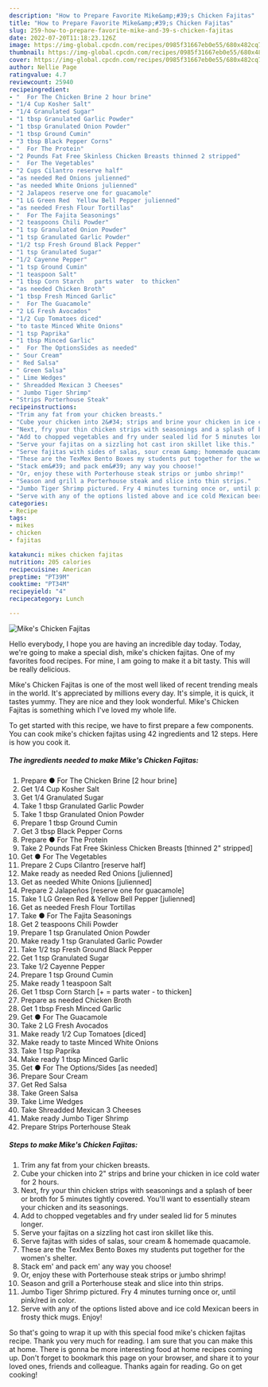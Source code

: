 ```yaml
---
description: "How to Prepare Favorite Mike&amp;#39;s Chicken Fajitas"
title: "How to Prepare Favorite Mike&amp;#39;s Chicken Fajitas"
slug: 259-how-to-prepare-favorite-mike-and-39-s-chicken-fajitas
date: 2022-07-20T11:18:23.126Z
image: https://img-global.cpcdn.com/recipes/0985f31667eb0e55/680x482cq70/mikes-chicken-fajitas-recipe-main-photo.jpg
thumbnail: https://img-global.cpcdn.com/recipes/0985f31667eb0e55/680x482cq70/mikes-chicken-fajitas-recipe-main-photo.jpg
cover: https://img-global.cpcdn.com/recipes/0985f31667eb0e55/680x482cq70/mikes-chicken-fajitas-recipe-main-photo.jpg
author: Nellie Page
ratingvalue: 4.7
reviewcount: 25940
recipeingredient:
- "  For The Chicken Brine 2 hour brine"
- "1/4 Cup Kosher Salt"
- "1/4 Granulated Sugar"
- "1 tbsp Granulated Garlic Powder"
- "1 tbsp Granulated Onion Powder"
- "1 tbsp Ground Cumin"
- "3 tbsp Black Pepper Corns"
- "  For The Protein"
- "2 Pounds Fat Free Skinless Chicken Breasts thinned 2 stripped"
- "  For The Vegetables"
- "2 Cups Cilantro reserve half"
- "as needed Red Onions julienned"
- "as needed White Onions julienned"
- "2 Jalapeos reserve one for guacamole"
- "1 LG Green Red  Yellow Bell Pepper julienned"
- "as needed Fresh Flour Tortillas"
- "  For The Fajita Seasonings"
- "2 teaspoons Chili Powder"
- "1 tsp Granulated Onion Powder"
- "1 tsp Granulated Garlic Powder"
- "1/2 tsp Fresh Ground Black Pepper"
- "1 tsp Granulated Sugar"
- "1/2 Cayenne Pepper"
- "1 tsp Ground Cumin"
- "1 teaspoon Salt"
- "1 tbsp Corn Starch   parts water  to thicken"
- "as needed Chicken Broth"
- "1 tbsp Fresh Minced Garlic"
- "  For The Guacamole"
- "2 LG Fresh Avocados"
- "1/2 Cup Tomatoes diced"
- "to taste Minced White Onions"
- "1 tsp Paprika"
- "1 tbsp Minced Garlic"
- "  For The OptionsSides as needed"
- " Sour Cream"
- " Red Salsa"
- " Green Salsa"
- " Lime Wedges"
- " Shreadded Mexican 3 Cheeses"
- " Jumbo Tiger Shrimp"
- "Strips Porterhouse Steak"
recipeinstructions:
- "Trim any fat from your chicken breasts."
- "Cube your chicken into 2&#34; strips and brine your chicken in ice cold water for 2 hours."
- "Next, fry your thin chicken strips with seasonings and a splash of beer or broth for 5 minutes tightly covered. You&#39;ll want to essentially steam your chicken and its seasonings."
- "Add to chopped vegetables and fry under sealed lid for 5 minutes longer."
- "Serve your fajitas on a sizzling hot cast iron skillet like this."
- "Serve fajitas with sides of salas, sour cream &amp; homemade quacamole."
- "These are the TexMex Bento Boxes my students put together for the women&#39;s shelter."
- "Stack em&#39; and pack em&#39; any way you choose!"
- "Or, enjoy these with Porterhouse steak strips or jumbo shrimp!"
- "Season and grill a Porterhouse steak and slice into thin strips."
- "Jumbo Tiger Shrimp pictured. Fry 4 minutes turning once or, until pink/red in color."
- "Serve with any of the options listed above and ice cold Mexican beers in frosty thick mugs. Enjoy!"
categories:
- Recipe
tags:
- mikes
- chicken
- fajitas

katakunci: mikes chicken fajitas 
nutrition: 205 calories
recipecuisine: American
preptime: "PT39M"
cooktime: "PT34M"
recipeyield: "4"
recipecategory: Lunch

---
```



![Mike&#39;s Chicken Fajitas](https://img-global.cpcdn.com/recipes/0985f31667eb0e55/680x482cq70/mikes-chicken-fajitas-recipe-main-photo.jpg)

Hello everybody, I hope you are having an incredible day today. Today, we're going to make a special dish, mike&#39;s chicken fajitas. One of my favorites food recipes. For mine, I am going to make it a bit tasty. This will be really delicious.



Mike&#39;s Chicken Fajitas is one of the most well liked of recent trending meals in the world. It's appreciated by millions every day. It's simple, it is quick, it tastes yummy. They are nice and they look wonderful. Mike&#39;s Chicken Fajitas is something which I've loved my whole life.


To get started with this recipe, we have to first prepare a few components. You can cook mike&#39;s chicken fajitas using 42 ingredients and 12 steps. Here is how you cook it.

<!--inarticleads1-->

##### The ingredients needed to make Mike&#39;s Chicken Fajitas:

1. Prepare  ● For The Chicken Brine [2 hour brine]
1. Get 1/4 Cup Kosher Salt
1. Get 1/4 Granulated Sugar
1. Take 1 tbsp Granulated Garlic Powder
1. Take 1 tbsp Granulated Onion Powder
1. Prepare 1 tbsp Ground Cumin
1. Get 3 tbsp Black Pepper Corns
1. Prepare  ● For The Protein
1. Take 2 Pounds Fat Free Skinless Chicken Breasts [thinned 2&#34; stripped]
1. Get  ● For The Vegetables
1. Prepare 2 Cups Cilantro [reserve half]
1. Make ready as needed Red Onions [julienned]
1. Get as needed White Onions [julienned]
1. Prepare 2 Jalapeños [reserve one for guacamole]
1. Take 1 LG Green Red &amp; Yellow Bell Pepper [julienned]
1. Get as needed Fresh Flour Tortillas
1. Take  ● For The Fajita Seasonings
1. Get 2 teaspoons Chili Powder
1. Prepare 1 tsp Granulated Onion Powder
1. Make ready 1 tsp Granulated Garlic Powder
1. Take 1/2 tsp Fresh Ground Black Pepper
1. Get 1 tsp Granulated Sugar
1. Take 1/2 Cayenne Pepper
1. Prepare 1 tsp Ground Cumin
1. Make ready 1 teaspoon Salt
1. Get 1 tbsp Corn Starch [+ = parts water - to thicken]
1. Prepare as needed Chicken Broth
1. Get 1 tbsp Fresh Minced Garlic
1. Get  ● For The Guacamole
1. Take 2 LG Fresh Avocados
1. Make ready 1/2 Cup Tomatoes [diced]
1. Make ready to taste Minced White Onions
1. Take 1 tsp Paprika
1. Make ready 1 tbsp Minced Garlic
1. Get  ● For The Options/Sides [as needed]
1. Prepare  Sour Cream
1. Get  Red Salsa
1. Take  Green Salsa
1. Take  Lime Wedges
1. Take  Shreadded Mexican 3 Cheeses
1. Make ready  Jumbo Tiger Shrimp
1. Prepare Strips Porterhouse Steak




<!--inarticleads2-->

##### Steps to make Mike&#39;s Chicken Fajitas:

1. Trim any fat from your chicken breasts.
1. Cube your chicken into 2&#34; strips and brine your chicken in ice cold water for 2 hours.
1. Next, fry your thin chicken strips with seasonings and a splash of beer or broth for 5 minutes tightly covered. You&#39;ll want to essentially steam your chicken and its seasonings.
1. Add to chopped vegetables and fry under sealed lid for 5 minutes longer.
1. Serve your fajitas on a sizzling hot cast iron skillet like this.
1. Serve fajitas with sides of salas, sour cream &amp; homemade quacamole.
1. These are the TexMex Bento Boxes my students put together for the women&#39;s shelter.
1. Stack em&#39; and pack em&#39; any way you choose!
1. Or, enjoy these with Porterhouse steak strips or jumbo shrimp!
1. Season and grill a Porterhouse steak and slice into thin strips.
1. Jumbo Tiger Shrimp pictured. Fry 4 minutes turning once or, until pink/red in color.
1. Serve with any of the options listed above and ice cold Mexican beers in frosty thick mugs. Enjoy!




So that's going to wrap it up with this special food mike&#39;s chicken fajitas recipe. Thank you very much for reading. I am sure that you can make this at home. There is gonna be more interesting food at home recipes coming up. Don't forget to bookmark this page on your browser, and share it to your loved ones, friends and colleague. Thanks again for reading. Go on get cooking!
